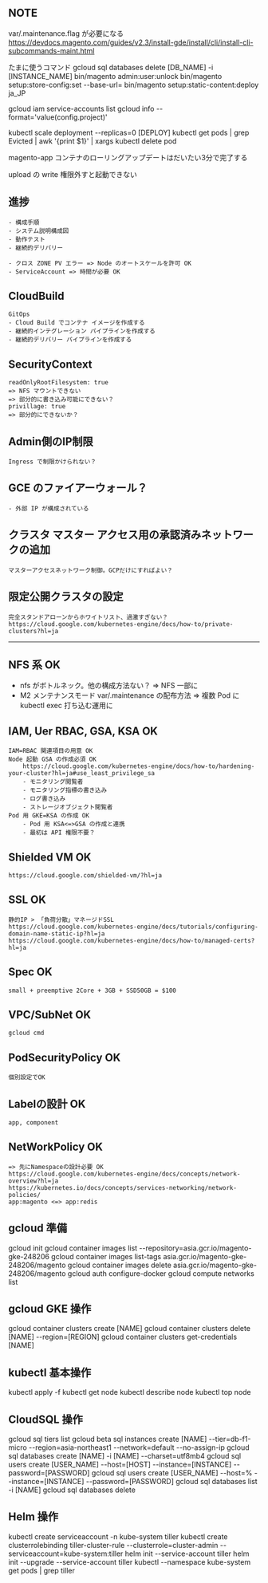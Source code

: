 ## NOTE
var/.maintenance.flag
が必要になる
https://devdocs.magento.com/guides/v2.3/install-gde/install/cli/install-cli-subcommands-maint.html

たまに使うコマンド
gcloud sql databases delete [DB_NAME] -i [INSTANCE_NAME]
bin/magento admin:user:unlock
bin/magento setup:store-config:set --base-url=
bin/magento setup:static-content:deploy ja_JP

gcloud iam service-accounts list
gcloud info --format='value(config.project)'

kubectl scale deployment --replicas=0 [DEPLOY]
kubectl get pods | grep Evicted | awk '{print $1}' | xargs kubectl delete pod

magento-app コンテナのローリングアップデートはだいたい3分で完了する

upload の write 権限外すと起動できない

## 進捗
    - 構成手順
    - システム説明構成図
    - 動作テスト
    - 継続的デリバリー

    - クロス ZONE PV エラー => Node のオートスケールを許可 OK
    - ServiceAccount => 時間が必要 OK

## CloudBuild
    GitOps
    - Cloud Build でコンテナ イメージを作成する
    - 継続的インテグレーション パイプラインを作成する
    - 継続的デリバリー パイプラインを作成する

## SecurityContext
    readOnlyRootFilesystem: true
    => NFS マウントできない
    => 部分的に書き込み可能にできない？
    privillage: true
    => 部分的にできないか？

## Admin側のIP制限
    Ingress で制限かけられない？

## GCE のファイアーウォール？
    - 外部 IP が構成されている

## クラスタ マスター アクセス用の承認済みネットワークの追加
    マスターアクセスネットワーク制御。GCPだけにすればよい？

## 限定公開クラスタの設定
    完全スタンドアローンからホワイトリスト、過激すぎない？
    https://cloud.google.com/kubernetes-engine/docs/how-to/private-clusters?hl=ja

---
## NFS 系 OK
- nfs がボトルネック。他の構成方法ない？ => NFS 一部に
- M2 メンテナンスモード var/.maintenance の配布方法 => 複数 Pod に kubectl exec 打ち込む運用に

## IAM, Uer RBAC, GSA, KSA OK
    IAM=RBAC 関連項目の用意 OK
    Node 起動 GSA の作成必須 OK
        https://cloud.google.com/kubernetes-engine/docs/how-to/hardening-your-cluster?hl=ja#use_least_privilege_sa
        - モニタリング閲覧者
        - モニタリング指標の書き込み
        - ログ書き込み
        - ストレージオブジェクト閲覧者
    Pod 用 GKE=KSA の作成 OK
        - Pod 用 KSA<=>GSA の作成と連携
        - 最初は API 権限不要？
## Shielded VM OK
    https://cloud.google.com/shielded-vm/?hl=ja
## SSL OK
    静的IP > 「負荷分散」マネージドSSL
    https://cloud.google.com/kubernetes-engine/docs/tutorials/configuring-domain-name-static-ip?hl=ja
    https://cloud.google.com/kubernetes-engine/docs/how-to/managed-certs?hl=ja
## Spec OK
    small + preemptive 2Core + 3GB + SSD50GB = $100
## VPC/SubNet OK
    gcloud cmd
## PodSecurityPolicy OK
    個別設定でOK
## Labelの設計 OK
    app, component
## NetWorkPolicy OK
    => 先にNamespaceの設計必要 OK
    https://cloud.google.com/kubernetes-engine/docs/concepts/network-overview?hl=ja
    https://kubernetes.io/docs/concepts/services-networking/network-policies/
    app:magento <=> app:redis

## gcloud 準備
gcloud init
gcloud container images list --repository=asia.gcr.io/magento-gke-248206
gcloud container images list-tags asia.gcr.io/magento-gke-248206/magento
gcloud container images delete asia.gcr.io/magento-gke-248206/magento
gcloud auth configure-docker
gcloud compute networks list

## gcloud GKE 操作
gcloud container clusters create [NAME]
gcloud container clusters delete [NAME] --region=[REGION]
gcloud container clusters get-credentials [NAME]

## kubectl 基本操作
kubectl apply -f
kubectl get node
kubectl describe node
kubectl top node

## CloudSQL 操作
gcloud sql tiers list
gcloud beta sql instances create [NAME] --tier=db-f1-micro --region=asia-northeast1 --network=default --no-assign-ip
gcloud sql databases create [NAME] -i [NAME] --charset=utf8mb4
gcloud sql users create [USER_NAME] --host=[HOST] --instance=[INSTANCE] --password=[PASSWORD]
gcloud sql users create [USER_NAME] --host=% --instance=[INSTANCE] --password=[PASSWORD]
gcloud sql databases list -i [NAME]
gcloud sql databases delete

## Helm 操作
kubectl create serviceaccount -n kube-system tiller
kubectl create clusterrolebinding tiller-cluster-rule --clusterrole=cluster-admin --serviceaccount=kube-system:tiller
helm init --service-account tiller
helm init --upgrade --service-account tiller
kubectl --namespace kube-system get pods | grep tiller
